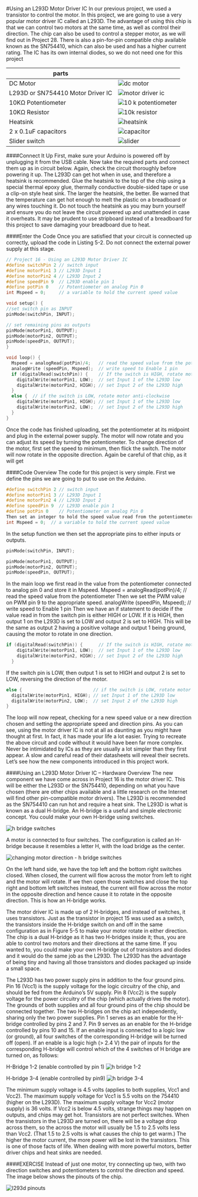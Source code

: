 #Using an L293D Motor Driver IC
In our previous project, we used a transistor to control the motor. In this project, we are going to use a very popular motor driver IC called an L293D. The advantage of using this chip is that we can control two motors at the same time, as well as control their direction. The chip can also be used to control a stepper motor, as we will find out in Project 28. There is also a pin-for-pin compatible chip available known as the SN754410, which can also be used and has a higher current rating. The IC has its own internal diodes, so we do not need one for this project

| parts |   |
|-------|---|
|DC Motor   | ![dc motor](https://cloud.githubusercontent.com/assets/3673943/3596515/c950444e-0cc5-11e4-9b3f-4078063025fd.jpg)|
|L293D or SN754410 Motor Driver IC  | ![motor driver ic](https://cloud.githubusercontent.com/assets/3673943/3596679/4d2cd348-0cc8-11e4-99f5-491878f1dff6.jpg) |
|10KΩ Potentiometer | ![10 k potentiometer](https://cloud.githubusercontent.com/assets/3673943/3596514/c94ffe80-0cc5-11e4-9cd8-4a0549e28668.jpg) |
|10KΩ Resistor  | ![10k resistor](https://cloud.githubusercontent.com/assets/3673943/3596092/7911c1ca-0cbf-11e4-92df-eb7f433b9511.jpg)|
|Heatsink   | ![heatsink](https://cloud.githubusercontent.com/assets/3673943/3596677/4d27d7e4-0cc8-11e4-83b7-42e36be83163.jpg)|
|2 x 0.1uF capacitors| ![capacitor](https://cloud.githubusercontent.com/assets/3673943/3596678/4d280610-0cc8-11e4-9ac2-dcca865c67bf.jpg) |
| Slider switch | ![slider](https://cloud.githubusercontent.com/assets/3673943/3596680/4d2ea5b0-0cc8-11e4-89c8-4e6abd60987a.jpg) |

####Connect It Up
First, make sure your Arduino is powered off by unplugging it from the USB cable. Now take the required parts and connect them up as in circuit below. Again, check the circuit thoroughly before powering it up. The L293D can get hot when in use, and therefore a heatsink is recommended. Glue the heatsink to the top of the chip using a special thermal epoxy glue, thermally conductive double-sided tape or use a clip-on style heat sink. The larger the heatsink, the better. Be warned that the temperature can get hot enough to melt the plastic on a breadboard or any wires touching it. Do not touch the heatsink as you may burn yourself and ensure you do not leave the circuit powered up and unattended in case it overheats. It may be prudent to use stripboard instead of a breadboard for this project to save damaging your breadboard due to heat.


####Enter the Code
Once you are satisfied that your circuit is connected up correctly, upload the code in Listing 5-2. Do not connect the external power supply at this stage.

```c
// Project 16 - Using an L293D Motor Driver IC
#define switchPin 2 // switch input
#define motorPin1 3 // L293D Input 1
#define motorPin2 4 // L293D Input 2
#define speedPin 9  // L293D enable pin 1
#define potPin 0    // Potentiometer on analog Pin 0
int Mspeed = 0;     // a variable to hold the current speed value

void setup() {
//set switch pin as INPUT
pinMode(switchPin, INPUT);

// set remaining pins as outputs
pinMode(motorPin1, OUTPUT);
pinMode(motorPin2, OUTPUT);
pinMode(speedPin, OUTPUT);
}

void loop() {
  Mspeed = analogRead(potPin)/4;   // read the speed value from the potentiometer
  analogWrite (speedPin, Mspeed);  // write speed to Enable 1 pin
  if (digitalRead(switchPin)) {    // If the switch is HIGH, rotate motor clockwise
    digitalWrite(motorPin1, LOW);  // set Input 1 of the L293D low
    digitalWrite(motorPin2, HIGH); // set Input 2 of the L293D high
  }
  else {  // if the switch is LOW, rotate motor anti-clockwise
    digitalWrite(motorPin1, HIGH); // set Input 1 of the L293D low
    digitalWrite(motorPin2, LOW);  // set Input 2 of the L293D high
  }
}
```

Once the code has finished uploading, set the potentiometer at its midpoint and plug in the external power supply. The motor will now rotate and you can adjust its speed by turning the potentiometer. To change direction of the motor, first set the speed to minimum, then flick the switch. The motor will now rotate in the opposite direction. Again be careful of that chip, as it will get 

####Code Overview
The code for this project is very simple. First we define the pins we are going to put to use on the Arduino.
```c
#define switchPin 2 // switch input
#define motorPin1 3 // L293D Input 1
#define motorPin2 4 // L293D Input 2
#define speedPin 9  // L293D enable pin 1
#define potPin 0    // Potentiometer on analog Pin 0
Then set an integer to hold the speed value read from the potentiometer.
int Mspeed = 0;  // a variable to hold the current speed value
```

In the setup function we then set the appropriate pins to either inputs or outputs.
```c
pinMode(switchPin, INPUT);

pinMode(motorPin1, OUTPUT);
pinMode(motorPin2, OUTPUT);
pinMode(speedPin, OUTPUT);
```

In the main loop we first read in the value from the potentiometer connected to analog pin 0 and store it in Mspeed.
Mspeed = analogRead(potPin)/4; // read the speed value from the potentiometer
Then we set the PWM value on PWM pin 9 to the appropriate speed.
analogWrite (speedPin, Mspeed); // write speed to Enable 1 pin
Then we have an if statement to decide if the value read in from the switch pin is either HIGH or LOW. If it is HIGH, then output 1 on the L293D is set to LOW and output 2 is set to HIGH. This will be the same as output 2 having a positive voltage and output 1 being ground, causing the motor to rotate in one direction.
```c
if (digitalRead(switchPin)) {      // If the switch is HIGH, rotate motor clockwise
    digitalWrite(motorPin1, LOW);  // set Input 1 of the L293D low
    digitalWrite(motorPin2, HIGH); // set Input 2 of the L293D high
  }
```

If the switch pin is LOW, then output 1 is set to HIGH and output 2 is set to LOW, reversing the direction of the motor.

```c
else {                           // if the switch is LOW, rotate motor anti-clockwise
  digitalWrite(motorPin1, HIGH); // set Input 1 of the L293D low
  digitalWrite(motorPin2, LOW);  // set Input 2 of the L293D high
}
```

The loop will now repeat, checking for a new speed value or a new direction chosen and setting the appropriate speed and direction pins. As you can see, using the motor driver IC is not at all as daunting as you might have thought at first. In fact, it has made your life a lot easier. Trying to recreate the above circuit and code without it would have been far more complex. Never be intimidated by ICs as they are usually a lot simpler than they first appear. A slow and careful read of their datasheets will reveal their secrets. Let’s see how the new components introduced in this project work.

####Using an L293D Motor Driver IC – Hardware Overview
The new component we have come across in Project 16 is the motor driver IC. This will be either the L293D or the SN754410, depending on what you have chosen (there are other chips available and a little research on the Internet will find other pin-compatible motor drivers). The L293D is recommended as the SN754410 can run hot and require a heat sink.
The L293D is what is known as a dual H-bridge. An H-bridge is a useful and simple electronic concept. You could make your own H-bridge using switches.

![h bridge switches](https://cloud.githubusercontent.com/assets/3673943/3596842/e48520c2-0cca-11e4-9a0d-3dcdb12a3aa5.jpg)

A motor is connected to four switches. The configuration is called an H-bridge because it resembles a letter H, with the load bridge as the center.

![changing motor direction - h bridge switches](https://cloud.githubusercontent.com/assets/3673943/3596838/e43233ee-0cca-11e4-98ba-5321b74e58c9.jpg)

On the left hand side, we have the top left and the bottom right switches closed. When closed, the current will flow across the motor from left to right and the motor will rotate. If we then open those switches and close the top right and bottom left switches instead, the current will flow across the motor in the opposite direction and hence cause it to rotate in the opposite direction. This is how an H-bridge works.

The motor driver IC is made up of 2 H-bridges, and instead of switches, it uses transistors. Just as the transistor in project 15 was used as a switch, the transistors inside the H-bridge switch on and off in the same configuration as in Figure 5-5 to make your motor rotate in either direction. The chip is a dual H-bridge as it has two H-bridges inside it; thus, you are able to control two motors and their directions at the same time.
If you wanted to, you could make your own H-bridge out of transistors and diodes and it would do the same job as the L293D. The L293D has the advantage of being tiny and having all those transistors and diodes packaged up inside a small space.

The L293D has two power supply pins in addition to the four ground pins. Pin 16 (Vcc1) is the supply voltage for the logic circuitry of the chip, and should be fed from the Arduino’s 5V supply. Pin 8 (Vcc2) is the supply voltage for the power circuitry of the chip (which actually drives the motor). The grounds of both supplies and all four ground pins of the chip should be connected together. The two H-bridges on the chip act independently, sharing only the two power supplies. Pin 1 serves as an enable for the H-bridge controlled by pins 2 and 7. Pin 9 serves as an enable for the H-bridge controlled by pins 10 and 15. If an enable input is connected to a logic low (or ground), all four switches of the corresponding H-bridge will be turned off (open). If an enable is a logic high (> 2.4 V) the pair of inputs for the corresponding H-bridge will control which of the 4 switches of H bridge are turned on, as follows:

H-Bridge 1-2 (enable controlled by pin 1)
![h bridge 1-2](https://cloud.githubusercontent.com/assets/3673943/3596839/e4510986-0cca-11e4-9b24-cf6fc6e2949f.JPG)

H-bridge 3-4  (enable controlled by pin9)
![h bridge 3-4](https://cloud.githubusercontent.com/assets/3673943/3596840/e470bf42-0cca-11e4-998c-6d2f5a9e5505.JPG)

The minimum supply voltage is 4.5 volts (applies to both supplies, Vcc1 and Vcc2). The maximum supply voltage for Vcc1 is 5.5 volts on the 754410 (higher on the L293D). The maximum supply voltage for Vcc2 (motor supply) is 36 volts. If Vcc2 is below 4.5 volts, strange things may happen on outputs, and chips may get hot.
Transistors are not perfect switches. When the transistors in the L293D are turned on, there will be a voltage drop across them, so the across the motor will usually be 1.5 to 2.5 volts less than Vcc2. (That 1.5 to 2.5 volts is what causes the chip to get warm.) The higher the motor current, the more power will be lost in the transistors. This is one of those facts of life. When dealing with more powerful motors, better driver chips and heat sinks are needed.

####EXERCISE
Instead of just one motor, try connecting up two, with two direction switches and potentiometers to control the direction and speed. The image below shows the pinouts of the chip.

![l293d pinouts](https://cloud.githubusercontent.com/assets/3673943/3596841/e48512d0-0cca-11e4-98b8-a829903e05bd.JPG)


